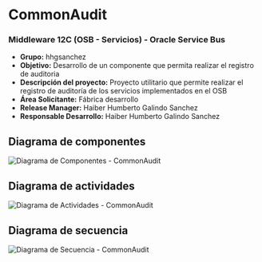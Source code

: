 # CommonAudit

### Middleware 12C (OSB - Servicios) - Oracle Service Bus

* <b> Grupo:</b> hhgsanchez <br>
* <b> Objetivo:</b> Desarrollo de un componente que permita realizar el registro de auditoria<br>
* <b> Descripción del proyecto:</b> Proyecto utilitario que permite realizar el registro de auditoría de los servicios implementados en el OSB<br>
* <b> Área Solicitante:</b> Fábrica desarrollo<br>
* <b> Release Manager:</b> Haiber Humberto Galindo Sanchez<br>
* <b> Responsable Desarrollo:</b> Haiber Humberto Galindo Sanchez<br>

## Diagrama de componentes

![Diagrama de Componentes - CommonAudit](https://user-images.githubusercontent.com/95983030/146460035-b27418bf-1b6b-4cd6-8f83-7a7f487aca48.jpg)

## Diagrama de actividades

![Diagrama de Actividades - CommonAudit](https://user-images.githubusercontent.com/95983030/146460082-110251fd-86cf-458f-9c4a-829baa99e8b7.jpg)

## Diagrama de secuencia

![Diagrama de Secuencia - CommonAudit](https://user-images.githubusercontent.com/95983030/146460123-159a32b6-4fb6-49f9-9c3c-61574893b0de.jpg)
